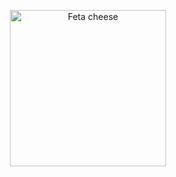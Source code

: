 <p align="center">
  <img height="250px" src="http://vojtech.8u.cz/fetaOutline.png" alt="Feta cheese"/> 
</p>
